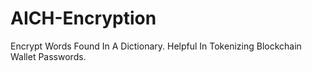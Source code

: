 # AICH-Encryption
 Encrypt Words Found In A Dictionary. Helpful In Tokenizing Blockchain Wallet Passwords.
